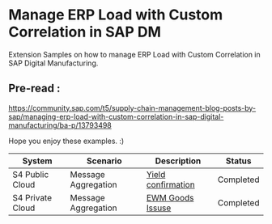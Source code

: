 # Manage ERP Load with Custom Correlation in SAP DM
Extension Samples on how to manage ERP Load with Custom Correlation in SAP Digital Manufacturing.

## Pre-read : 
https://community.sap.com/t5/supply-chain-management-blog-posts-by-sap/managing-erp-load-with-custom-correlation-in-sap-digital-manufacturing/ba-p/13793498

Hope you enjoy these examples. :)

| System | Scenario | Description | Status |
| --- | --- | --- | --- |
| S4 Public Cloud | Message Aggregation | [Yield confirmation](./S4HANACloudPublicVersionYieldConfirmation/README.md) | Completed |
| S4 Private Cloud | Message Aggregation | [EWM Goods Issuse](./S4HANAPrivateVersionEWMGoodsIssue/README.md) | Completed |

